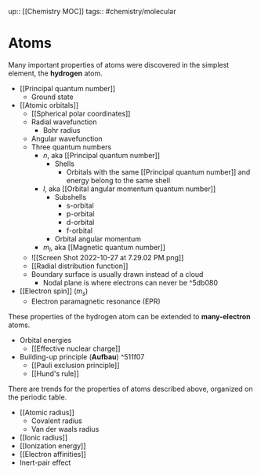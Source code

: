 up:: [[Chemistry MOC]]
tags:: #chemistry/molecular 

# Atoms

Many important properties of atoms were discovered in the simplest element, the **hydrogen** atom.
- [[Principal quantum number]]
	- Ground state
- [[Atomic orbitals]]
	- [[Spherical polar coordinates]]
	- Radial wavefunction
		- Bohr radius
	- Angular wavefunction
	- Three quantum numbers
		- $n$, aka [[Principal quantum number]]
			- Shells
				- Orbitals with the same [[Principal quantum number]] and energy belong to the same shell
		- $l$, aka [[Orbital angular momentum quantum number]]
			- Subshells
				- s-orbital
				- p-orbital
				- d-orbital
				- f-orbital
			- Orbital angular momentum
		- $m_l$, aka [[Magnetic quantum number]]
	- ![[Screen Shot 2022-10-27 at 7.29.02 PM.png]]
	- [[Radial distribution function]]
	- Boundary surface is usually drawn instead of a cloud
		- Nodal plane is where electrons can never be ^5db080
- [[Electron spin]] ($m_s$)
	- Electron paramagnetic resonance (EPR)

These properties of the hydrogen atom can be extended to **many-electron** atoms.
- Orbital energies
	- [[Effective nuclear charge]]
- Building-up principle (**Aufbau**) ^511f07
	- [[Pauli exclusion principle]]
	- [[Hund's rule]]

There are trends for the properties of atoms described above, organized on the periodic table.
- [[Atomic radius]]
	- Covalent radius
	- Van der waals radius
- [[Ionic radius]]
- [[Ionization energy]]
- [[Electron affinities]]
- Inert-pair effect